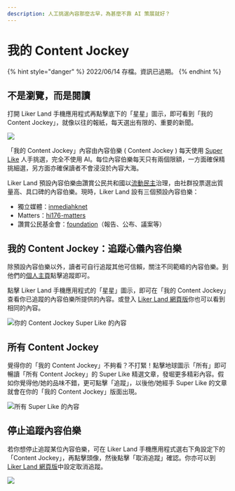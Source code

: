 ```yaml
---
description: 人工挑選內容那麼古早，為甚麼不靠 AI 策展就好？
---
```


# 我的 Content Jockey

{% hint style="danger" %}
2022/06/14 存檔。資訊已過期。
{% endhint %}

## 不是瀏覽，而是閱讀 <a href="#not-browsing-but-reading" id="not-browsing-but-reading"></a>

打開 Liker Land 手機應用程式再點擊底下的「星星」圖示，即可看到「我的 Content Jockey」，就像以往的報紙，每天選出有限的、重要的新聞。

![](../../../.gitbook/assets/contentjockey-01.png)

「我的 Content Jockey」內容由內容伯樂 ( Content Jockey ) 每天使用 [Super Like](../../../user-guide/liker-land/superlike.md) 人手挑選，完全不使用 AI。每位內容伯樂每天只有兩個限額，一方面確保精挑細選，另方面亦確保讀者不會浸沒於內容大海。

Liker Land 預設內容伯樂由讚賞公民共和國以[流動民主](../../../guides/governance/liquid-democracy.md)治理，由社群投票選出質量高、具口碑的內容伯樂。現時，Liker Land 設有三個預設內容伯樂：

* 獨立媒體：[inmediahknet](https://like.co/inmediahknet)
* Matters：[hi176-matters](https://like.co/hi176-matters)
* 讚賞公民基金會：[foundation](https://like.co/foundation)（報告、公布、議案等）

## 我的 Content Jockey：追蹤心儀內容伯樂 <a href="#my-content-jockey" id="my-content-jockey"></a>

除預設內容伯樂以外，讀者可自行追蹤其他可信賴，關注不同範疇的內容伯樂。到他們的[個人主頁](../creatortools/portfolio-page.md)點擊追蹤即可。

點擊 Liker Land 手機應用程式的「星星」圖示，即可在「我的 Content Jockey」查看你已追蹤的內容伯樂所提供的內容。或登入 [Liker Land 網頁版](https://liker.land/following)你也可以看到相同的內容。

![你的 Content Jockey Super Like 的內容](../../../.gitbook/assets/contentjockey-04.png)

## 所有 Content Jockey <a href="#the-world-has-super-liked" id="the-world-has-super-liked"></a>

覺得你的「我的 Content Jockey」不夠看？不打緊！點擊地球圖示「所有」即可暢讀「所有 Content Jockey」的 Super Like 精選文章，發堀更多精彩內容。假如你覺得他/她的品味不錯，更可點擊「追蹤」，以後他/她經手 Super Like 的文章就會在你的「我的 Content Jockey」版面出現。

![所有 Super Like 的內容](../../../.gitbook/assets/contentjockey-02.png)

## 停止追蹤內容伯樂

若你想停止追蹤某位內容伯樂，可在 Liker Land 手機應用程式選右下角設定下的「Content Jockey」，再點擊頭像，然後點擊「取消追蹤」確認。你亦可以到 [Liker Land 網頁版](https://liker.land/settings/following/)中設定取消追蹤。

![](../../../.gitbook/assets/contentjockey-03.png)

